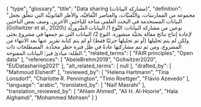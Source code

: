 {
    "type": "glossary",
    "title": "Data sharing (مشاركة البيانات)",
    "definition": "مجموعة من الممارسات، والتِّقنيَّات، والعناصر الثَّقافيَّة، والأطر القانونيَّة التي تتعلَّق بجعل البيانات المستخدمة في البحث العلمي متاحة للباحثين الآخرين. وصف بعض الباحثين (Gollwitzer et al., 2020\\) نوعين من مشاركة البيانات: النَّوع 1/ البيانات الضَّروريَّة لإعادة إنتاج نتائج مقالة بحثيَّة منشورة. النوع 2/ البيانات التي تم جمعها في مشروع بحثي ولكن لم يتم تحليلها (أو تم تحليلها جزئيًا فقط) أو لم يتم كتابة تقرير عنها بعد الانتهاء من المشروع، ومن ثم تتم مشاركتها عادةً في ظل فترة حظر محدَّدة. المصطلحات ذات الصِّلة: مبادئ فير؛ البيانات المفتوحة.",
    "related_terms": [
        "FAIR principles",
        "Open data"
    ],
    "references": [
        "AbeleBrehm2019",
        "Gollwitzer2020",
        "EUDatasharing2021"
    ],
    "alt_related_terms": [
        null
    ],
    "drafted_by": [
        "Mahmoud Elsherif"
    ],
    "reviewed_by": [
        "Helena Hartmann",
        "Tina Lonsdorf",
        "Charlotte R. Pennington",
        "Timo Roettger",
        "Flávio Azevedo"
    ],
    "language": "arabic",
    "translated_by": [
        "Naif Masrahi"
    ],
    "translation_reviewed_by": [
        "Ahlam Ahmed",
        "Ali H. Al-Hoorie",
        "Hala Alghamdi",
        "Mohammed Mohsen"
    ]
}